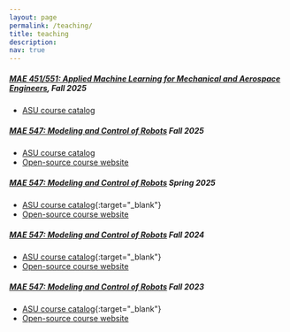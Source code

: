 ```yaml
---
layout: page
permalink: /teaching/
title: teaching
description:
nav: true
---
```


##### [MAE 451/551: Applied Machine Learning for Mechanical and Aerospace Engineers](https://asu-iris.github.io/course_robotics/intro.html), Fall 2025

- [ASU course catalog](https://catalog.apps.asu.edu/catalog/classes/classlist?campusOrOnlineSelection=A&catalogNbr=551&honors=F&promod=F&searchType=all&subject=MAE&term=2257#detailsOpen=75165-131287)
<!-- - [Open-source course website](https://asu-iris.github.io/course_robotics/intro.html) -->

##### [MAE 547: Modeling and Control of Robots](https://asu-iris.github.io/course_robotics/intro.html) Fall 2025

- [ASU course catalog](https://catalog.apps.asu.edu/catalog/courses/courselist?catalogNbr=547&subject=MAE&term=2227)
- [Open-source course website](https://asu-iris.github.io/course_robotics/intro.html)

##### [MAE 547: Modeling and Control of Robots](https://asu-iris.github.io/course_robotics/intro.html) Spring 2025

- [ASU course catalog](https://catalog.apps.asu.edu/catalog/courses/courselist?catalogNbr=547&subject=MAE&term=2227){:target="\_blank"}
- [Open-source course website](https://asu-iris.github.io/course_robotics/intro.html)

##### [MAE 547: Modeling and Control of Robots](https://asu-iris.github.io/course_robotics/intro.html) Fall 2024

- [ASU course catalog](https://catalog.apps.asu.edu/catalog/courses/courselist?catalogNbr=547&subject=MAE&term=2227){:target="\_blank"}
- [Open-source course website](https://asu-iris.github.io/course_robotics/intro.html)

##### [MAE 547: Modeling and Control of Robots](https://asu-iris.github.io/course_robotics/intro.html) Fall 2023

- [ASU course catalog](https://catalog.apps.asu.edu/catalog/courses/courselist?catalogNbr=547&subject=MAE&term=2227){:target="\_blank"}
- [Open-source course website](https://asu-iris.github.io/course_robotics/intro.html)

<br>

